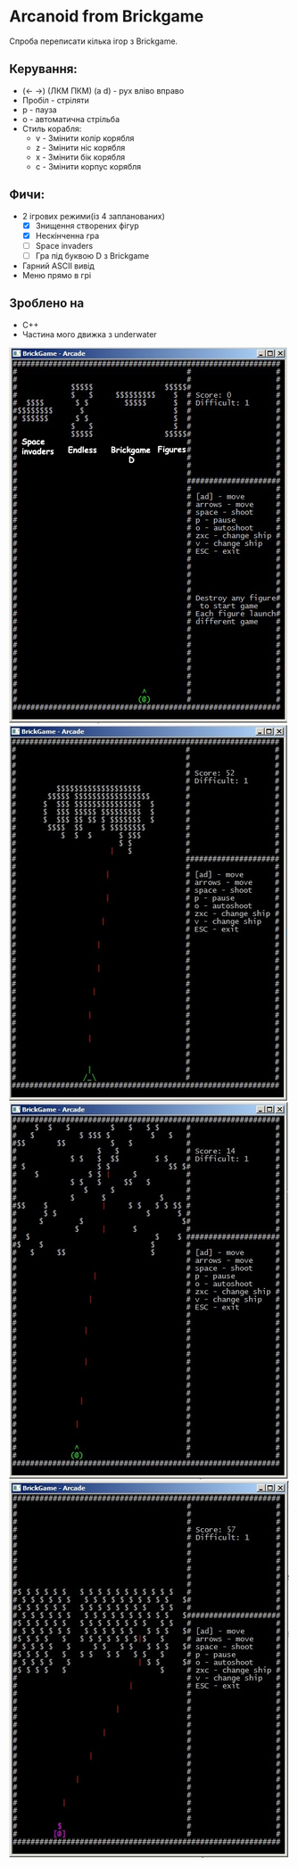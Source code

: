﻿# Arcanoid from Brickgame

Спроба переписати кілька ігор з Brickgame.

## Керування:
 * (← →) (ЛКМ ПКМ) (a d) - рух вліво вправо
 * Пробіл - стріляти
 * р - пауза
 * о - автоматична стрільба
 * Стиль корабля:
	* v - Змінити колір корябля
	* z - Змінити ніс корябля
	* x - Змінити бік корябля
	* c - Змінити корпус корябля

## Фичи:
 * 2 ігрових режими(із 4 запланованих)
 	- [X] Знищення створених фігур
 	- [X] Нескінченна гра
	- [ ] Space invaders
	- [ ] Гра під буквою D з Brickgame
 * Гарний ASCII вивід
 * Меню прямо в грі

## Зроблено на
 * C++
 * Частина мого движка з underwater

![](readme/img1.jpg)
![](readme/img2.jpg)
![](readme/img3.jpg)
![](readme/img4.jpg)